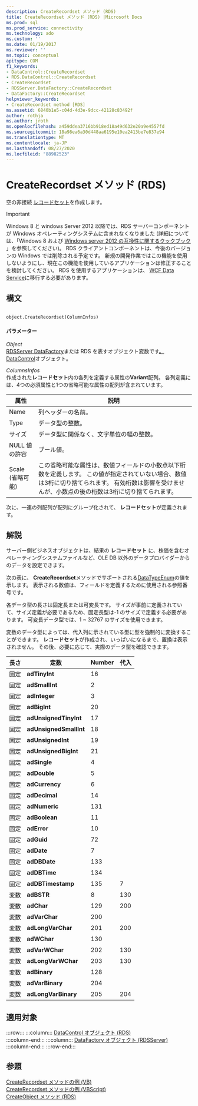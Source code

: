 ```yaml
---
description: CreateRecordset メソッド (RDS)
title: CreateRecordset メソッド (RDS) |Microsoft Docs
ms.prod: sql
ms.prod_service: connectivity
ms.technology: ado
ms.custom: ''
ms.date: 01/19/2017
ms.reviewer: ''
ms.topic: conceptual
apitype: COM
f1_keywords:
- DataControl::CreateRecordset
- RDS.DataControl::CreateRecordset
- CreateRecordset
- RDSServer.DataFactory::CreateRecordset
- DataFactory::CreateRecordset
helpviewer_keywords:
- CreateRecordset method [RDS]
ms.assetid: 6840b1e5-c04d-4d3e-9dcc-42128c83492f
author: rothja
ms.author: jroth
ms.openlocfilehash: a459ddea3716bb918ed18a49d632e20a9e4557fd
ms.sourcegitcommit: 18a98ea6a30d448aa6195e10ea2413be7e837e94
ms.translationtype: MT
ms.contentlocale: ja-JP
ms.lasthandoff: 08/27/2020
ms.locfileid: "88982523"
---
```

# <a name="createrecordset-method-rds"></a>CreateRecordset メソッド (RDS)
空の非接続 [レコードセット](../ado-api/recordset-object-ado.md)を作成します。  
  
> [!IMPORTANT]
>  Windows 8 と windows Server 2012 以降では、RDS サーバーコンポーネントが Windows オペレーティングシステムに含まれなくなりました (詳細については、「Windows 8 および [Windows server 2012 の互換性に関するクックブック](https://www.microsoft.com/download/details.aspx?id=27416) 」を参照してください)。 RDS クライアントコンポーネントは、今後のバージョンの Windows では削除される予定です。 新規の開発作業ではこの機能を使用しないようにし、現在この機能を使用しているアプリケーションは修正することを検討してください。 RDS を使用するアプリケーションは、 [WCF Data Service](https://go.microsoft.com/fwlink/?LinkId=199565)に移行する必要があります。  
  
## <a name="syntax"></a>構文  
  
```  
  
object.CreateRecordset(ColumnInfos)  
```  
  
#### <a name="parameters"></a>パラメーター  
 *Object*  
 [RDSServer DataFactory](./datafactory-object-rdsserver.md)または RDS を表すオブジェクト変数です[。DataControl](./datacontrol-object-rds.md)オブジェクト。  
  
 *ColumnsInfos*  
 作成された**レコードセット**内の各列を定義する属性の**Variant**配列。 各列定義には、4つの必須属性と1つの省略可能な属性の配列が含まれています。  
  
|属性|説明|  
|---------------|-----------------|  
|Name|列ヘッダーの名前。|  
|Type|データ型の整数。|  
|サイズ|データ型に関係なく、文字単位の幅の整数。|  
|NULL 値の許容|ブール値。|  
|Scale (省略可能)|この省略可能な属性は、数値フィールドの小数点以下桁数を定義します。 この値が指定されていない場合、数値は3桁に切り捨てられます。 有効桁数は影響を受けませんが、小数点の後の桁数は3桁に切り捨てられます。|  
  
 次に、一連の列配列が配列にグループ化されて、 **レコードセット**が定義されます。  
  
## <a name="remarks"></a>解説  
 サーバー側ビジネスオブジェクトは、結果の **レコードセット** に、株価を含むオペレーティングシステムファイルなど、OLE DB 以外のデータプロバイダーからのデータを設定できます。  
  
 次の表に、 **CreateRecordset**メソッドでサポートされる[DataTypeEnum](../ado-api/datatypeenum.md)の値を示します。 表示される数値は、フィールドを定義するために使用される参照番号です。  
  
 各データ型の長さは固定長または可変長です。 サイズが事前に定義されていて、サイズ定義が必要であるため、固定長型は-1 のサイズで定義する必要があります。 可変長データ型では、1 ~ 32767 のサイズを使用できます。  
  
 変数のデータ型によっては、代入列に示されている型に型を強制的に変換することができます。 **レコードセット**が作成され、いっぱいになるまで、置換は表示されません。 その後、必要に応じて、実際のデータ型を確認できます。  
  
|長さ|定数|Number|代入|  
|------------|--------------|------------|------------------|  
|固定|**adTinyInt**|16||  
|固定|**adSmallInt**|2||  
|固定|**adInteger**|3||  
|固定|**adBigInt**|20||  
|固定|**adUnsignedTinyInt**|17||  
|固定|**adUnsignedSmallInt**|18||  
|固定|**adUnsignedInt**|19||  
|固定|**adUnsignedBigInt**|21||  
|固定|**adSingle**|4||  
|固定|**adDouble**|5||  
|固定|**adCurrency**|6||  
|固定|**adDecimal**|14||  
|固定|**adNumeric**|131||  
|固定|**adBoolean**|11||  
|固定|**adError**|10||  
|固定|**adGuid**|72||  
|固定|**adDate**|7||  
|固定|**adDBDate**|133||  
|固定|**adDBTime**|134||  
|固定|**adDBTimestamp**|135|7|  
|変数|**adBSTR**|8|130|  
|変数|**adChar**|129|200|  
|変数|**adVarChar**|200||  
|変数|**adLongVarChar**|201|200|  
|変数|**adWChar**|130||  
|変数|**adVarWChar**|202|130|  
|変数|**adLongVarWChar**|203|130|  
|変数|**adBinary**|128||  
|変数|**adVarBinary**|204||  
|変数|**adLongVarBinary**|205|204|  
  
## <a name="applies-to"></a>適用対象  

:::row:::
    :::column:::
        [DataControl オブジェクト (RDS)](./datacontrol-object-rds.md)  
    :::column-end:::
    :::column:::
        [DataFactory オブジェクト (RDSServer)](./datafactory-object-rdsserver.md)  
    :::column-end:::
:::row-end:::

## <a name="see-also"></a>参照  
 [CreateRecordset メソッドの例 (VB)](../ado-api/createrecordset-method-example-vb.md)   
 [CreateRecordset メソッドの例 (VBScript)](./createrecordset-method-example-vbscript.md)   
 [CreateObject メソッド (RDS)](./createobject-method-rds.md)